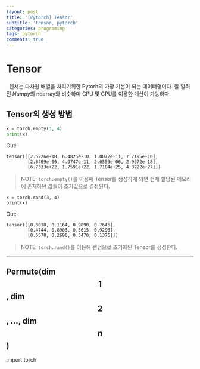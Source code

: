 ```yaml
---
layout: post
title: '[Pytorch] Tensor'
subtitle: 'tensor, pytorch'
categories: programing
tags: pytorch
comments: true
---
```


# Tensor

&nbsp;&nbsp;텐서는 다차원 배열을 처리기위한 Pytorh의 가장 기본이 되는 데이터형이다. 잘 알려진  *Numpy*의 ndarray와 비슷하며 CPU 및 GPU를 이용한 계산이 가능하다.
 
## Tensor의 생성 방법
```python
x = torch.empty(3, 4)
print(x)
```
Out:
```
tensor([[2.5226e-18, 6.4825e-10, 1.0072e-11, 7.7195e-10],
        [2.6409e-06, 4.0747e-11, 2.6553e-06, 2.9572e-18],
        [6.7333e+22, 1.7591e+22, 1.7184e+25, 4.3222e+27]])
```
> NOTE: `torch.empty()`를 이용해 Tensor를 생성하게 되면 현재 할당된 메모리에 존재하던 값들이 초기값으로 결정된다.

```
x = torch.rand(3, 4)
print(x)
```
Out:
```
tensor([[0.3018, 0.1164, 0.9890, 0.7646],
        [0.4744, 0.8903, 0.5615, 0.9296],
        [0.5578, 0.2696, 0.5470, 0.1376]])
```
> NOTE: `torch.rand()`를 이용해 랜덤으로 초기화된 Tensor를 생성한다.

---

## Permute(dim$$1$$, dim$$2$$, ...,  dim$$n$$)

<div class="code-title">
import torch
</div>